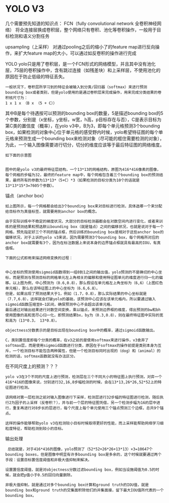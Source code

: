 # YOLO V3

几个需要预先知道的知识点：
FCN（fully convolutional network 全卷积神经网络）
    将全连接层换成卷积层，整个网络只有卷积、池化等卷积操作，一般用于目标检测和语义分割任务

upsampling（上采样）
    对通过pooling之后的缩小了的feature map进行反向操作，来扩大feature map的大小，可以通过如反卷积的操作进行完成

YOLO
    yolo只是用了卷积层，是一个FCN形式的网络模型，并且其中没有池化层，75层的卷积操作中，含有跳过连接（如残差块）和上采样层，不使用池化的原因在于防止低级的特征丢失。
    
    一般状况下，卷积层所学习到的特征会被输入到分类/回归器（softmax）来进行预测bounding box或者类别，但是yolo使用的是通过卷积层来完成操作，用来完成分类结果的卷积核尺寸为：
    1 x 1 x （B x （5 + C））
其中B是每个待遇按可以预测的bounding box的数量，5是描述bounding box的5个参数，分别是（x坐标，y坐标，w宽，h高，p目标存在与否），C是表示目标为第C类的置信度（概率），在yolo v3中，B为3，即每个单元格预测3个bounding box，如果检测的对象中心位于单元格的感受野内时候，yolo希望特征图的每个单元格来预测生成一个bounding box来检测对象（尽可能的框住需要检测的对象），为此，一个输入图像需要进行切分，切分的维度应该等于最后特征图的网络维度。
    
    如下面的示意图

    
    图中的是yolo v3的最终特征层结构，一个13*13的网格结构，原图为416*416像素的图像，每个网格的步幅为32，最终的feature map中，每个网格包含着三个bounding box的预测结果，最终所有的参数为13*13*（5+C）*3（如果检测的目标分类为10个的话就是13*13*15*3=7605个参数）。

锚点（anchor box）
    
    如上图所示，每一个网格都会给出3个bounding box来对目标进行检测，具体选哪一个来分配给目标作为真值标签，就需要用到anchor box的概念。
    
    由于实际训练中不稳定的梯度状况，大部分的目标检测器都会在对数空间内进行变化，或者来训练的是预测结果和预选默认bounding box（就是锚点）之间的偏移状况，也就是说对于每一个网格，预先指定好三个不同的锚点框，然后训练的bounding box是相对于这些anchor box的偏移状况，对于上诉的yolo v3来说，因为需要预测3个bounding box，每个网格所对应的anchor box就需要有3个，因为在标注数据上来说本身的边界锚点框就具有最高的IOU，有真值框。

    下面的公式即用来描述网络变换的过程：

    
    中心坐标的预测使用sigmoid函数得到一组0到1之间的输出值，yolo预测的不是确切的中心坐标，而是预测与预测目标的网格单元左上角相关的偏移和使用特征图单元的维度进行归一化的偏移。以上图为例，中心预测为（0.6,0.8），那么假设在单元格左上角坐标为（6,6）（上图红色单元格），那么在该特征图上的中心坐标为（6.6,6.8）。
    但是，如果出现了预测结果大于1，例如（1.7，0.8），那么实际结果的中心坐标就是（7.7,6.8），这样就会打破yolo的基础，该预测中心应该在该单元格内，所以要通过输入sigmoid函数压缩至0—1区间，确保预测中心不会超出该单元格。
    最后通过对输出结果进行对数空间变换，乘以锚点，来预测边界框的维度，得出预测的bw和bh使用图像的高和宽尽心归一化，即预测结果bx，by为（0.3,0.8），则在最终特征图中实际的宽和高为（13*0.3， 13*0.8）。

    objectness分数表示的是目标出现在bounding box中的概率，通过sigmoid函数输出。

    C，类别置信度即每个分类的概率，在v3之前的是使用softmax来进行操作，v3舍弃了softmax层，而是使用sigmoid函数进行分类，原因在于softmax的操作前提是类别本身为互斥，一个检测目标不能包含两种属性，但是一个检测目标同时出现的（dog）和（animal）的检测的话，softmax函数就没有办法区分。

在不同尺度上的预测？？？

    yolo v3在3个不同的尺度上进行预测，检测层在三个不同大小的特征图上执行预测，对弈一个416*416的图像来说，分别进行32,16,8步幅检测的时候，会在13*13,26*26,52*52上的特征图进行检测。
    
    该网络对第一层检测之前对输入图像进行下采样，检测层进行32步幅的特征图进行检测，随后执行2为因子的上采样（反卷积？），并与前一个层的特征图凭借，另一个检测步幅为16的层中进行，重复再进行对8步长的层进行，每个尺度上每个单元使用三个锚点预测三个边框，总共9个锚点。
    
    这样的操作能够帮助yolo v3在检测较小目标时候取得更好的性能，而上采样能帮助网络学习细粒度特征，帮助检测到较小的目标。



输出处理

     总结就是，对于416*416的图像，yolo预测了（52*52+26*26+13*13）×3=10647个bounding boxes，但是图像中明显有许多bounding box是多余的，这个时候就要通过两个手段：设置目标置信度阈值和非极大值抑制来解决。

    设置置信度阈值，就是对objectness分数过滤bounding box，例如当设施阈值为0.5的时候，就会把p值小于0.5的回归向量删除。
    
    非极大值抑制，就是通过对多个bounding box计算和ground truth的IOU值，就是bounding box和ground truth的交集面积除他们的并集面接，留下最大IOU值所代表的一个bounding box。



